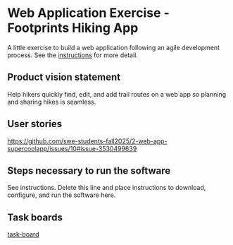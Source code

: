 # Web Application Exercise - Footprints Hiking App

A little exercise to build a web application following an agile development process. See the [instructions](instructions.md) for more detail.

## Product vision statement

Help hikers quickly find, edit, and add trail routes on a web app so planning and sharing hikes is seamless.

## User stories

https://github.com/swe-students-fall2025/2-web-app-supercoolapp/issues/10#issue-3530499639

## Steps necessary to run the software

See instructions. Delete this line and place instructions to download, configure, and run the software here.

## Task boards

[task-board](https://github.com/orgs/swe-students-fall2025/projects/16) 